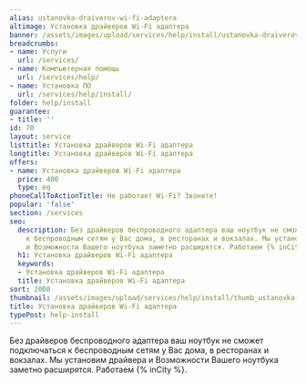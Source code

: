 ```yaml
---
alias: ustanovka-draiverov-wi-fi-adaptera
altimage: Установка драйверов Wi-Fi адаптера
banner: /assets/images/upload/services/help/install/ustanovka-draiverov-wi-fi-adaptera.jpg
breadcrumbs:
- name: Услуги
  url: /services/
- name: Компьютерная помощь
  url: /services/help/
- name: Установка ПО
  url: /services/help/install/
folder: help/install
guarantee:
- title: ''
id: 70
layout: service
listtitle: Установка драйверов Wi-Fi адаптера
longtitle: Установка драйверов Wi-Fi адаптера
offers:
- name: Установка драйверов Wi-Fi адаптера
  price: 400
  type: eq
phoneCallToActionTitle: Не работает Wi-Fi? Звоните!
popular: 'false'
section: /services
seo:
  description: Без драйверов беспроводного адаптера ваш ноутбук не сможет подключаться
    к беспроводным сетям у Вас дома, в ресторанах и вокзалах. Мы установим драйвера
    и Возможности Вашего ноутбука заметно расширятся. Работаем {% inCity %}.
  h1: Установка драйверов Wi-Fi адаптера
  keywords:
  - Установка драйверов Wi-Fi адаптера
  title: Установка драйверов Wi-Fi адаптера
sort: 2000
thumbnail: /assets/images/upload/services/help/install/thumb_ustanovka-draiverov-wi-fi-adaptera.jpg
title: Установка драйверов Wi-Fi адаптера
typePost: help-install
---
```

Без драйверов беспроводного адаптера ваш ноутбук не сможет подключаться к беспроводным сетям у Вас дома, в ресторанах и вокзалах. Мы установим драйвера и Возможности Вашего ноутбука заметно расширятся. Работаем {% inCity %}.